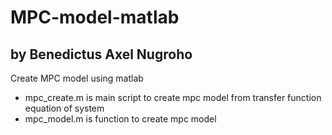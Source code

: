 # MPC-model-matlab
## by Benedictus Axel Nugroho

Create MPC model using matlab
- mpc_create.m is main script to create mpc model from transfer function equation of system
- mpc_model.m is function to create mpc model
